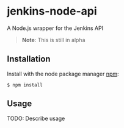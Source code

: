 # jenkins-node-api

A Node.js wrapper for the Jenkins API

> **Note**: This is still in alpha

## Installation

Install with the node package manager [npm](http://npmjs.org):

	$ npm install


## Usage

TODO: Describe usage
